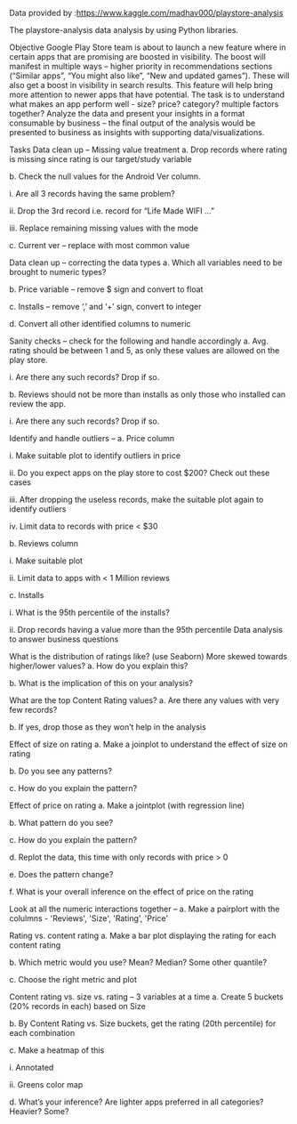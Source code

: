 
Data provided by :https://www.kaggle.com/madhav000/playstore-analysis

The playstore-analysis data analysis by using Python libraries.

Objective
Google Play Store team is about to launch a new feature where in certain apps that are promising are boosted in visibility. The boost will manifest in multiple ways – higher priority in recommendations sections (“Similar apps”, “You might also like”, “New and updated games”). These will also get a boost in visibility in search results. This feature will help bring more attention to newer apps that have potential. The task is to understand what makes an app perform well - size? price? category? multiple factors together? Analyze the data and present your insights in a format consumable by business – the final output of the analysis would be presented to business as insights with supporting data/visualizations.

Tasks
Data clean up – Missing value treatment
a. Drop records where rating is missing since rating is our target/study variable

b. Check the null values for the Android Ver column.

i. Are all 3 records having the same problem?

ii. Drop the 3rd record i.e. record for “Life Made WIFI …”

iii. Replace remaining missing values with the mode

c. Current ver – replace with most common value

Data clean up – correcting the data types
a. Which all variables need to be brought to numeric types?

b. Price variable – remove $ sign and convert to float

c. Installs – remove ‘,’ and ‘+’ sign, convert to integer

d. Convert all other identified columns to numeric

Sanity checks – check for the following and handle accordingly
a. Avg. rating should be between 1 and 5, as only these values are allowed on the play store.

i. Are there any such records? Drop if so.

b. Reviews should not be more than installs as only those who installed can review the app.

i. Are there any such records? Drop if so.

Identify and handle outliers –
a. Price column

i. Make suitable plot to identify outliers in price

ii. Do you expect apps on the play store to cost $200? Check out these cases

iii. After dropping the useless records, make the suitable plot again to identify outliers

iv. Limit data to records with price < $30

b. Reviews column

i. Make suitable plot

ii. Limit data to apps with < 1 Million reviews

c. Installs

i. What is the 95th percentile of the installs?

ii. Drop records having a value more than the 95th percentile Data analysis to answer business questions

What is the distribution of ratings like? (use Seaborn) More skewed towards higher/lower values?
a. How do you explain this?

b. What is the implication of this on your analysis?

What are the top Content Rating values?
a. Are there any values with very few records?

b. If yes, drop those as they won’t help in the analysis

Effect of size on rating
a. Make a joinplot to understand the effect of size on rating

b. Do you see any patterns?

c. How do you explain the pattern?

Effect of price on rating
a. Make a jointplot (with regression line)

b. What pattern do you see?

c. How do you explain the pattern?

d. Replot the data, this time with only records with price > 0

e. Does the pattern change?

f. What is your overall inference on the effect of price on the rating

Look at all the numeric interactions together –
a. Make a pairplort with the colulmns - 'Reviews', 'Size', 'Rating', 'Price'

Rating vs. content rating
a. Make a bar plot displaying the rating for each content rating

b. Which metric would you use? Mean? Median? Some other quantile?

c. Choose the right metric and plot

Content rating vs. size vs. rating – 3 variables at a time
a. Create 5 buckets (20% records in each) based on Size

b. By Content Rating vs. Size buckets, get the rating (20th percentile) for each combination

c. Make a heatmap of this

i. Annotated

ii. Greens color map

d. What’s your inference? Are lighter apps preferred in all categories? Heavier? Some?
